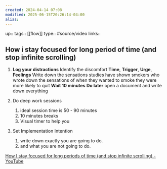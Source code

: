```yaml
---
created: 2024-04-14 07:08
modified: 2025-06-15T20:26:14-04:00
alias: 
---
```

up::
tags:: [[flow]]
type:: #source/video
links::
## How i stay focused for long period of time (and stop infinite scrolling)

1. **Log your distractions**
	Identify the discomfort
	**Time**, **Trigger**, **Urge**, **Feelings**
	Write down the sensations
		studies have shown smokers who wrote down the sensations of when they wanted to smoke they were more likely to quit
	**Wait 10 minutes**
	**Do later**
		open a document and write down everything

2. Do deep work sessions
	1. ideal session time is 50 - 90 minutes
	2. 10 minutes breaks
	3. Visual timer to help you
3. Set Implementation Intention
	1. write down exactly you are going to do.
	2. and what you are not going to do.

[How I stay focused for long periods of time (and stop infinite scrolling) - YouTube](https://www.youtube.com/watch?v=XF8EqnE1iLo)
